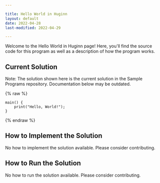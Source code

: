 ```yaml
---

title: Hello World in Huginn
layout: default
date: 2022-04-28
last-modified: 2022-04-29

---
```


Welcome to the Hello World in Huginn page! Here, you'll find the source code for this program as well as a description of how the program works.

## Current Solution

Note: The solution shown here is the current solution in the Sample Programs repository. Documentation below may be outdated.

{% raw %}

```Huginn
main() {
	print("Hello, World!");
}

```

{% endraw %}

## How to Implement the Solution

No how to implement the solution available. Please consider contributing.

## How to Run the Solution

No how to run the solution available. Please consider contributing.